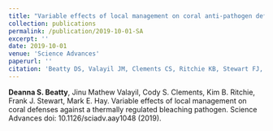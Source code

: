 ```yaml
---
title: "Variable effects of local management on coral anti-pathogen defenses"
collection: publications
permalink: /publication/2019-10-01-SA
excerpt: ''
date: 2019-10-01
venue: 'Science Advances'
paperurl: ''
citation: 'Beatty DS, Valayil JM, Clements CS, Ritchie KB, Stewart FJ, and Hay ME (2018). &quot;Variable effects of local management on coral defenses against a thermally regulated bleaching pathogen.&quot; <i>Science Advances</i> doi: 10.1126/sciadv.aay1048.'
---
```

**Deanna S. Beatty**, Jinu Mathew Valayil, Cody S. Clements, Kim B. Ritchie, Frank J. Stewart, Mark E. Hay. Variable effects of local management on coral defenses against a thermally regulated bleaching pathogen. Science Advances doi: 10.1126/sciadv.aay1048 (2019).


